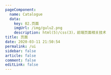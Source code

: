 ```yaml
---
pageComponent: 
  name: Catalogue
  data: 
    key: 02.页面
    imgUrl: /img/gulu2.png
    description: html(5)/css(3)，前端页面相关技术
title: 页面
date: 2020-03-11 21:50:54
permalink: /ui
sidebar: false
article: false
comment: false
editLink: false
---
```

